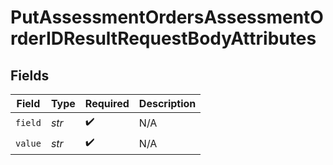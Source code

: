 # PutAssessmentOrdersAssessmentOrderIDResultRequestBodyAttributes


## Fields

| Field              | Type               | Required           | Description        |
| ------------------ | ------------------ | ------------------ | ------------------ |
| `field`            | *str*              | :heavy_check_mark: | N/A                |
| `value`            | *str*              | :heavy_check_mark: | N/A                |